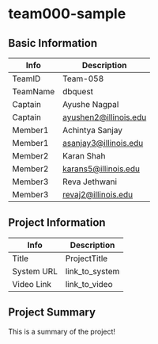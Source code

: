 # team000-sample

## Basic Information

|   Info      |        Description     |
| ----------- | ---------------------- |
| TeamID      |        Team-058        |
| TeamName    |         dbquest        |
| Captain     |      Ayushe Nagpal     |
| Captain     | ayushen2@illinois.edu  |
| Member1     |    Achintya Sanjay     |
| Member1     | asanjay3@illinois.edu  |
| Member2     |       Karan Shah       |
| Member2     |  karans5@illinois.edu  |
| Member3     |      Reva Jethwani     |
| Member3     |  revaj2@illinois.edu   |

## Project Information

|   Info      |        Description     |
| ----------- | ---------------------- |
|  Title      |       ProjectTitle     |
| System URL  |      link_to_system    |
| Video Link  |      link_to_video     |

## Project Summary

This is a summary of the project!
